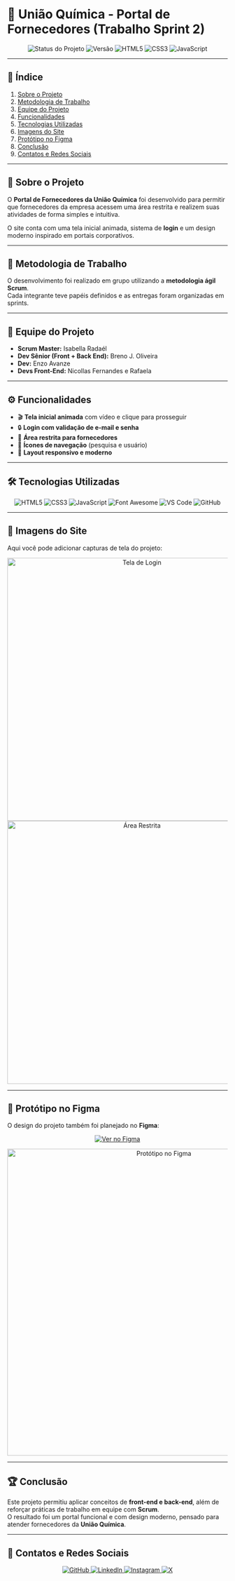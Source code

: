 # 💊 União Química - Portal de Fornecedores (Trabalho Sprint 2)

<p align="center"> 
  <img src="https://img.shields.io/badge/status-em%20desenvolvimento-yellow?style=for-the-badge" alt="Status do Projeto"> 
  <img src="https://img.shields.io/badge/versão-1.0-blue?style=for-the-badge" alt="Versão"> 
  <img src="https://img.shields.io/badge/HTML5-E34F26?style=for-the-badge&logo=html5&logoColor=white" alt="HTML5"> 
  <img src="https://img.shields.io/badge/CSS3-1572B6?style=for-the-badge&logo=css3&logoColor=white" alt="CSS3"> 
  <img src="https://img.shields.io/badge/JavaScript-F7DF1E?style=for-the-badge&logo=javascript&logoColor=black" alt="JavaScript"> 
</p>

---

## 📑 Índice  

1. [Sobre o Projeto](#-sobre-o-projeto)  
2. [Metodologia de Trabalho](#-metodologia-de-trabalho)  
3. [Equipe do Projeto](#-equipe-do-projeto)  
4. [Funcionalidades](#-funcionalidades)  
5. [Tecnologias Utilizadas](#-tecnologias-utilizadas)  
6. [Imagens do Site](#-imagens-do-site)  
7. [Protótipo no Figma](#-protótipo-no-figma)  
8. [Conclusão](#-conclusão)  
9. [Contatos e Redes Sociais](#-contatos-e-redes-sociais)  

---

## 🎯 Sobre o Projeto  

O **Portal de Fornecedores da União Química** foi desenvolvido para permitir que fornecedores da empresa acessem uma área restrita e realizem suas atividades de forma simples e intuitiva.  

O site conta com uma tela inicial animada, sistema de **login** e um design moderno inspirado em portais corporativos.  

---

## 📌 Metodologia de Trabalho  

O desenvolvimento foi realizado em grupo utilizando a **metodologia ágil Scrum**.  
Cada integrante teve papéis definidos e as entregas foram organizadas em sprints.  

---

## 👥 Equipe do Projeto  

- **Scrum Master:** Isabella Radaél  
- **Dev Sênior (Front + Back End):** Breno J. Oliveira  
- **Dev:** Enzo Avanze  
- **Devs Front-End:** Nicollas Fernandes e Rafaela  

---

## ⚙️ Funcionalidades  

- 🎬 **Tela inicial animada** com vídeo e clique para prosseguir  
- 🔒 **Login com validação de e-mail e senha**  
- 👤 **Área restrita para fornecedores**  
- 🔎 **Ícones de navegação** (pesquisa e usuário)  
- 🎨 **Layout responsivo e moderno**  

---

## 🛠 Tecnologias Utilizadas  

<p align="center">
  <img src="https://img.shields.io/badge/HTML5-E34F26?style=for-the-badge&logo=html5&logoColor=white" alt="HTML5">
  <img src="https://img.shields.io/badge/CSS3-1572B6?style=for-the-badge&logo=css3&logoColor=white" alt="CSS3">
  <img src="https://img.shields.io/badge/JavaScript-F7DF1E?style=for-the-badge&logo=javascript&logoColor=black" alt="JavaScript">
  <img src="https://img.shields.io/badge/FontAwesome-528DD7?style=for-the-badge&logo=fontawesome&logoColor=white" alt="Font Awesome">
  <img src="https://img.shields.io/badge/VSCode-007ACC?style=for-the-badge&logo=visualstudiocode&logoColor=white" alt="VS Code">
  <img src="https://img.shields.io/badge/GitHub-181717?style=for-the-badge&logo=github&logoColor=white" alt="GitHub">
</p>  

---

## 📸 Imagens do Site  

Aqui você pode adicionar capturas de tela do projeto:  

<p align="center">
  <img src="assets/Pictures/screenshot1.png" alt="Tela de Login" width="600px">  
  <img src="assets/Pictures/screenshot2.png" alt="Área Restrita" width="600px">  
</p>  

---

## 🎨 Protótipo no Figma  

O design do projeto também foi planejado no **Figma**:  

<p align="center">
  <a href="https://www.figma.com/design/SEU-LINK-AQUI" target="_blank">
    <img src="https://img.shields.io/badge/Ver%20no-Figma-blue?style=for-the-badge&logo=figma&logoColor=white" alt="Ver no Figma">
  </a>
</p>

<p align="center">
  <img src="assets/Pictures/figma-preview.png" alt="Protótipo no Figma" width="700px">  
</p>  

---

## 🏆 Conclusão  

Este projeto permitiu aplicar conceitos de **front-end e back-end**, além de reforçar práticas de trabalho em equipe com **Scrum**.  
O resultado foi um portal funcional e com design moderno, pensado para atender fornecedores da **União Química**.  

---

## 👤 Contatos e Redes Sociais  
<p align="center"> 
  <a href="https://github.com/Breno-J-Oliveira" target="_blank"> 
    <img src="https://img.shields.io/badge/GitHub-181717?style=for-the-badge&logo=github&logoColor=white" alt="GitHub"> 
  </a> 
  <a href="https://www.linkedin.com/in/breno-j-oliveira-672619352/" target="_blank"> 
    <img src="https://img.shields.io/badge/LinkedIn-0A66C2?style=for-the-badge&logo=linkedin&logoColor=white" alt="LinkedIn"> 
  </a> 
  <a href="https://www.instagram.com/seu-perfil" target="_blank"> 
    <img src="https://img.shields.io/badge/Instagram-E4405F?style=for-the-badge&logo=instagram&logoColor=white" alt="Instagram"> 
  </a> 
  <a href="https://x.com/seu-perfil" target="_blank"> 
    <img src="https://img.shields.io/badge/X-1DA1F2?style=for-the-badge&logo=x&logoColor=white" alt="X"> 
  </a> 
</p>  
